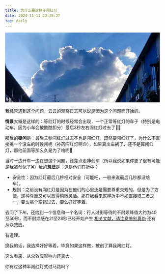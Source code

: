 ```yaml
---
title: 为什么要这样子闯红灯
date: 2024-11-11 22:38:27
tag: daily
---
```


![云云拍的云云](..\images\1.jpg)

我经常遇到这个问题，云云的观察日志可以说是因为这个问题而开始的。

**情景**大概是这样的：等红灯的时候经常会出现，一个正常等红灯的车子（特别是电动车，因为小车会被酷酷扣分）最后3秒左右闯红灯过去了🤦‍♂️

那我的**疑问**是：最后三秒闯红灯过去不也是闯红灯，既然要闯红灯了，为什么不直接挑一个没车的时候闯呢（补药闯红灯啊😢），如果真出车祸了，还不是算闯红灯，那他前面等那么久是为了啥呢🤔

当时一边开车一边在想这个问题，还差点走神创车（所以我说如果停更了很有可能是我被创似了❌）我的**想法**是：这是他们在折中：

+ 安全性：因为红灯最后几秒相对安全（可能吧，一般来说最后几秒都没啥车）。
+ 规则：之前没有闯红灯是因为在他们的心里还是需要尊重交规的，但是为了方便，这种尊重又可以放得稍微灵活。那在我看来这样折中不如直接取二者之一，要么挑个空挡过去，要么好好等着。

去问了下AI，还给到一个信息和一个名词：行人过街等待的不耐烦峰值大约为40至50秒，而不耐烦感在21至28秒已经开始产生 [相关文献，请注意鉴别真伪](http://news.cntv.cn/special/zhidao/zwy/009/) 还有 从众效应。

有道理。

换我的话，我选择好好等着，毕竟如果这样做，被创了算我闯红灯。

这么看来，从众效应影响力还真大。

你有过这种半闯红灯式过马路吗？

